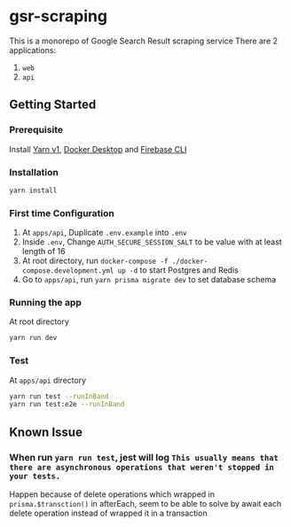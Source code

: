 # gsr-scraping

This is a monorepo of Google Search Result scraping service
There are 2 applications:

1. `web`
2. `api`

## Getting Started

### Prerequisite

Install [Yarn v1](https://classic.yarnpkg.com/lang/en/), [Docker Desktop](https://www.docker.com/products/docker-desktop) and [Firebase CLI](https://firebase.google.com/docs/cli)

### Installation

```bash
yarn install
```

### First time Configuration

1. At `apps/api`, Duplicate `.env.example` into `.env`
2. Inside `.env`, Change `AUTH_SECURE_SESSION_SALT` to be value with at least length of 16
2. At root directory, run `docker-compose -f ./docker-compose.development.yml up -d` to start Postgres and Redis
3. Go to `apps/api`, run `yarn prisma migrate dev` to set database schema

### Running the app

At root directory
```bash
yarn run dev
```

### Test
At `apps/api` directory

```bash
yarn run test --runInBand
yarn run test:e2e --runInBand
```

## Known Issue

### When run `yarn run test`, jest will log `This usually means that there are asynchronous operations that weren't stopped in your tests.`

Happen because of delete operations which wrapped in `prisma.$transction()` in afterEach, seem to be able to solve by await each delete operation instead of wrapped it in a transaction
